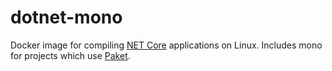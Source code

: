 # dotnet-mono
Docker image for compiling [NET Core](https://www.microsoft.com/net/learn/get-started/windows)
applications on Linux. Includes mono for projects which use [Paket](https://fsprojects.github.io/Paket/).